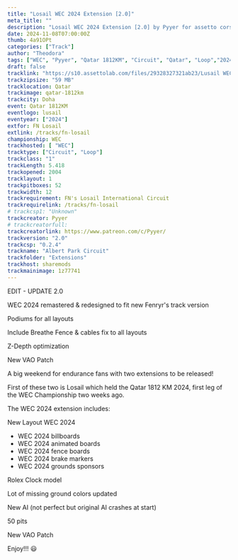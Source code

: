 ```yaml
---
title: "Losail WEC 2024 Extension [2.0]"
meta_title: ""
description: "Losail WEC 2024 Extension [2.0] by Pyyer for assetto corsa"
date: 2024-11-08T07:00:00Z
thumb: 4a91OPt
categories: ["Track"]
author: "Theodora"
tags: ["WEC", "Pyyer", "Qatar 1812KM", "Circuit", "Qatar", "Loop","2024"]
draft: false
tracklink: "https://s10.assettolab.com/files/29328327321ab23/Lusail WEC 2024 Extension 2.0.zip"
trackzipsize: "59 MB"
tracklocation: Qatar
trackimage: qatar-1812km
trackcity: Doha
event: Qatar 1812KM
eventlogo: lusail
eventyear: ["2024"]
extfor: FN Losail
extlink: /tracks/fn-losail
championship: WEC
trackhosted: [ "WEC"]
tracktype: ["Circuit", "Loop"]
trackclass: "1" 
trackLength: 5.418
trackopened: 2004
tracklayout: 1
trackpitboxes: 52
trackwidth: 12
trackrequirement: FN's Losail International Circuit
trackrequirelink: /tracks/fn-losail
# trackcsp1: "Unknown"
trackcreator: Pyyer
# trackcreatorfull: 
trackcreatorlink: https://www.patreon.com/c/Pyyer/
trackversion: "2.0"
trackcsp: "0.2.4"
trackname: "Albert Park Circuit"
trackfolder: "Extensions"
trackhost: sharemods
trackmainimage: 1z77741
---
```


EDIT - UPDATE 2.0

WEC 2024 remastered & redesigned to fit new Fenryr's track version

Podiums for all layouts

Include Breathe Fence & cables fix to all layouts

Z-Depth optimization

New VAO Patch

A big weekend for endurance fans with two extensions to be released!

First of these two is Losail which held the Qatar 1812 KM 2024, first leg of the WEC Championship two weeks ago.

The WEC 2024 extension includes:

New Layout WEC 2024
- WEC 2024 billboards
- WEC 2024 animated boards
- WEC 2024 fence boards
- WEC 2024 brake markers
- WEC 2024 grounds sponsors

Rolex Clock model

Lot of missing ground colors updated

New AI (not perfect but original AI crashes at start)

50 pits

New VAO Patch

Enjoy!!! 😃